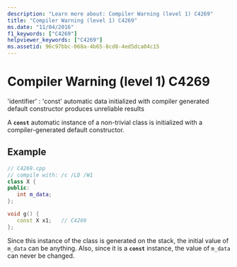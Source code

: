 ```yaml
---
description: "Learn more about: Compiler Warning (level 1) C4269"
title: "Compiler Warning (level 1) C4269"
ms.date: "11/04/2016"
f1_keywords: ["C4269"]
helpviewer_keywords: ["C4269"]
ms.assetid: 96c97bbc-068a-4b65-8cd8-4ed5dca04c15
---
```

# Compiler Warning (level 1) C4269

'identifier' : 'const' automatic data initialized with compiler generated default constructor produces unreliable results

A **`const`** automatic instance of a non-trivial class is initialized with a compiler-generated default constructor.

## Example

```cpp
// C4269.cpp
// compile with: /c /LD /W1
class X {
public:
   int m_data;
};

void g() {
   const X x1;   // C4269
};
```

Since this instance of the class is generated on the stack, the initial value of `m_data` can be anything. Also, since it is a **`const`** instance, the value of `m_data` can never be changed.
